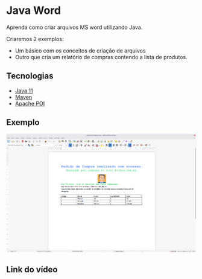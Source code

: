# Java Word

  Aprenda como criar arquivos MS word utilizando Java.

 Criaremos 2 exemplos:
- Um básico com os conceitos de criação de arquivos 
- Outro que cria um relatório de compras contendo a lista de produtos.
  
## Tecnologias

- [Java 11](https://youtu.be/_NCt_82M0MA)
- [Maven](https://youtu.be/edF1G8RYDTU)
- [Apache POI](https://poi.apache.org/)

## Exemplo

![java-word](ExemploRelatorioCompra.png)


## Link do vídeo
